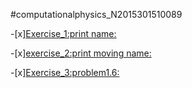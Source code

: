 
#computationalphysics_N2015301510089

-[x][Exercise_1:print name:](https://www.zybuluo.com/2015301510089/note/885797)

-[x][exercise_2:print moving name:](https://www.zybuluo.com/2015301510089/note/894672)

-[x][Exercise_3:problem1.6:](http://note.youdao.com/noteshare?id=003b942350f19c125c9ba396c2de0752)



    



